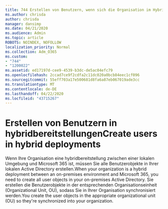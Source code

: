```yaml
---
title: 744 Erstellen von Benutzern, wenn sich die Organisation im Hybrid Modus befindet
ms.author: chrisda
author: chrisda
manager: dansimp
ms.date: 04/21/2020
ms.audience: Admin
ms.topic: article
ROBOTS: NOINDEX, NOFOLLOW
localization_priority: Normal
ms.collection: Adm_O365
ms.custom:
- "744"
- "1200022"
ms.assetid: ed17197d-cee9-4539-b3dc-de5ac04efc79
ms.openlocfilehash: 2ccad7ce9f2cdfa2c11dc020a0bcb84eec1cf096
ms.sourcegitcommit: 55eff703a17e500681d8fa6a87eb067019ade3cc
ms.translationtype: MT
ms.contentlocale: de-DE
ms.lasthandoff: 04/22/2020
ms.locfileid: "43715267"
---
```

# <a name="create-users-in-hybrid-deployments"></a><span data-ttu-id="eac17-102">Erstellen von Benutzern in hybridbereitstellungen</span><span class="sxs-lookup"><span data-stu-id="eac17-102">Create users in hybrid deployments</span></span>

<span data-ttu-id="eac17-103">Wenn Ihre Organisation eine hybridbereitstellung zwischen einer lokalen Umgebung und Microsoft 365 ist, müssen Sie alle Benutzerobjekte in Ihrer lokalen Active Directory erstellen.</span><span class="sxs-lookup"><span data-stu-id="eac17-103">When your organization is a hybrid deployment between an on-premises environment and Microsoft 365, you need to create all user objects in your on-premises Active Directory.</span></span> <span data-ttu-id="eac17-104">Sie erstellen die Benutzerobjekte in der entsprechenden Organisationseinheit (Organizational Unit, OU), sodass Sie in Ihrer Organisation synchronisiert werden.</span><span class="sxs-lookup"><span data-stu-id="eac17-104">You create the user objects in the appropriate organizational unit (OU) so they're synchronized into your organization.</span></span>
